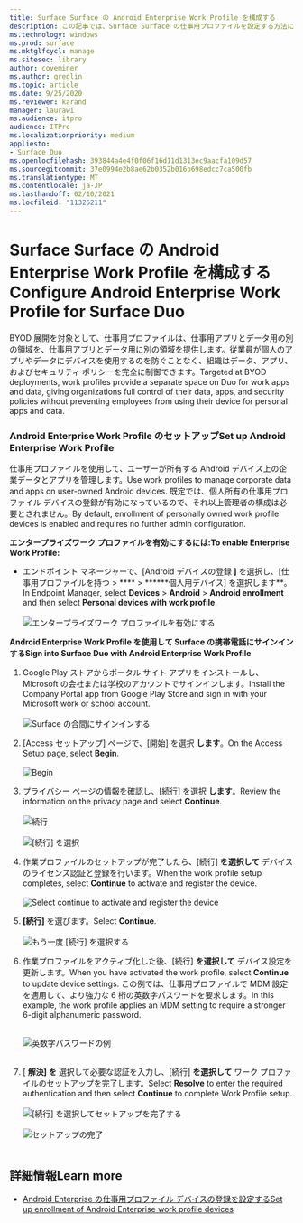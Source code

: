 ```yaml
---
title: Surface Surface の Android Enterprise Work Profile を構成する
description: この記事では、Surface Surface の仕事用プロファイルを設定する方法について説明します。
ms.technology: windows
ms.prod: surface
ms.mktglfcycl: manage
ms.sitesec: library
author: coveminer
ms.author: greglin
ms.topic: article
ms.date: 9/25/2020
ms.reviewer: karand
manager: laurawi
ms.audience: itpro
audience: ITPro
ms.localizationpriority: medium
appliesto:
- Surface Duo
ms.openlocfilehash: 393844a4e4f0f06f16d11d1313ec9aacfa109d57
ms.sourcegitcommit: 37e0994e2b8ae62b0352b016b698edcc7ca500fb
ms.translationtype: MT
ms.contentlocale: ja-JP
ms.lasthandoff: 02/10/2021
ms.locfileid: "11326211"
---
```

# <span data-ttu-id="9c0be-103">Surface Surface の Android Enterprise Work Profile を構成する</span><span class="sxs-lookup"><span data-stu-id="9c0be-103">Configure Android Enterprise Work Profile for Surface Duo</span></span>

<span data-ttu-id="9c0be-104">BYOD 展開を対象として、仕事用プロファイルは、仕事用アプリとデータ用の別の領域を、仕事用アプリとデータ用に別の領域を提供します。従業員が個人のアプリやデータにデバイスを使用するのを防ぐことなく、組織はデータ、アプリ、およびセキュリティ ポリシーを完全に制御できます。</span><span class="sxs-lookup"><span data-stu-id="9c0be-104">Targeted at  BYOD deployments, work profiles provide a separate space on Duo for work apps and data, giving organizations full control of their data, apps, and security policies without preventing employees from using their device for personal apps and data.</span></span>

### <span data-ttu-id="9c0be-105">Android Enterprise Work Profile のセットアップ</span><span class="sxs-lookup"><span data-stu-id="9c0be-105">Set up Android Enterprise Work Profile</span></span>

<span data-ttu-id="9c0be-106">仕事用プロファイルを使用して、ユーザーが所有する Android デバイス上の企業データとアプリを管理します。</span><span class="sxs-lookup"><span data-stu-id="9c0be-106">Use work profiles to manage corporate data and apps on user-owned Android devices.</span></span> <span data-ttu-id="9c0be-107">既定では、個人所有の仕事用プロファイル デバイスの登録が有効になっているので、それ以上管理者の構成は必要とされません。</span><span class="sxs-lookup"><span data-stu-id="9c0be-107">By default, enrollment of personally owned work profile devices is enabled and requires no further admin configuration.</span></span>  

**<span data-ttu-id="9c0be-108">エンタープライズワーク プロファイルを有効にするには:</span><span class="sxs-lookup"><span data-stu-id="9c0be-108">To enable Enterprise Work Profile:</span></span>**

- <span data-ttu-id="9c0be-109">エンドポイント マネージャーで、[Android デバイスの登録 **]** を選択し、[仕事用プロファイルを持つ  >  \*\*\*\*  >  \*\*\*\*\*\*個人用デバイス] を選択します\*\*。</span><span class="sxs-lookup"><span data-stu-id="9c0be-109">In Endpoint Manager, select **Devices** > **Android** > **Android enrollment** and then select **Personal devices with work profile**.</span></span>
<br><br>
 ![エンタープライズワーク プロファイルを有効にする](images/enroll-start.png)

 
**<span data-ttu-id="9c0be-111">Android Enterprise Work Profile を使用して Surface の携帯電話にサインインする</span><span class="sxs-lookup"><span data-stu-id="9c0be-111">Sign into Surface Duo with Android Enterprise Work Profile</span></span>**

1. <span data-ttu-id="9c0be-112">Google Play ストアからポータル サイト アプリをインストールし、Microsoft の会社または学校のアカウントでサインインします。</span><span class="sxs-lookup"><span data-stu-id="9c0be-112">Install the Company Portal app from Google Play Store and sign in with your Microsoft work or school account.</span></span><br><br>
![Surface の合間にサインインする](images/duo-wp-1.png)
 
2. <span data-ttu-id="9c0be-114">[Access セットアップ] ページで、[開始] を選択 **します**。</span><span class="sxs-lookup"><span data-stu-id="9c0be-114">On the Access Setup page, select **Begin**.</span></span><br><br>
![Begin](images/duo-wp-2.png)

3. <span data-ttu-id="9c0be-116">プライバシー ページの情報を確認し、[続行] を選択 **します**。</span><span class="sxs-lookup"><span data-stu-id="9c0be-116">Review the information on the privacy page and select **Continue**.</span></span><br><br>
 ![続行](images/duo-wp-3.png)
<br><br>
 ![[続行] を選択](images/duo-wp-4.png)
 
4. <span data-ttu-id="9c0be-119">作業プロファイルのセットアップが完了したら、[続行] **を選択して** デバイスのライセンス認証と登録を行います。</span><span class="sxs-lookup"><span data-stu-id="9c0be-119">When the work profile setup completes, select **Continue** to activate and register the device.</span></span><br><br>
 ![Select continue to activate and register the device](images/duo-wp-5.png)

5. <span data-ttu-id="9c0be-121">**[続行]** を選びます。</span><span class="sxs-lookup"><span data-stu-id="9c0be-121">Select **Continue**.</span></span><br><br>
 ![もう一度 [続行] を選択する](images/duo-wp-6.png)

6. <span data-ttu-id="9c0be-123">作業プロファイルをアクティブ化した後、[続行] **を選択して** デバイス設定を更新します。</span><span class="sxs-lookup"><span data-stu-id="9c0be-123">When you have activated the work profile, select **Continue** to update device settings.</span></span> <span data-ttu-id="9c0be-124">この例では、仕事用プロファイルで MDM 設定を適用して、より強力な 6 桁の英数字パスワードを要求します。</span><span class="sxs-lookup"><span data-stu-id="9c0be-124">In this example, the work profile applies an MDM setting to require a stronger 6-digit alphanumeric password.</span></span> <br><br>

     ![英数字パスワードの例](images/duo-wp-7.png)<br><br>
7. <span data-ttu-id="9c0be-126">[ **解決] を** 選択して必要な認証を入力し、[続行] **を選択して** ワーク プロファイルのセットアップを完了します。</span><span class="sxs-lookup"><span data-stu-id="9c0be-126">Select **Resolve** to enter the required authentication and then select **Continue** to complete Work Profile setup.</span></span> <br><br>
     ![[続行] を選択してセットアップを完了する](images/duo-wp-8.png)<br><br>
     ![セットアップの完了](images/duo-wp-9.png)<br><br>

## <span data-ttu-id="9c0be-129">詳細情報</span><span class="sxs-lookup"><span data-stu-id="9c0be-129">Learn more</span></span>

- [<span data-ttu-id="9c0be-130">Android Enterprise の仕事用プロファイル デバイスの登録を設定する</span><span class="sxs-lookup"><span data-stu-id="9c0be-130">Set up enrollment of Android Enterprise work profile devices</span></span>](https://docs.microsoft.com/mem/intune/enrollment/android-work-profile-enroll)

